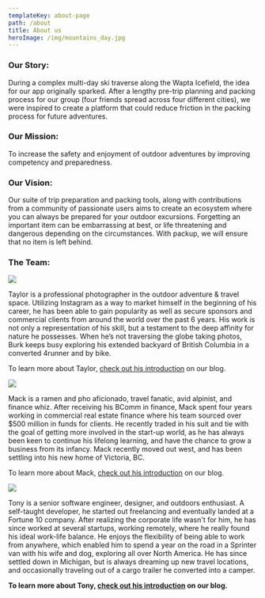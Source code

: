 ```yaml
---
templateKey: about-page
path: /about
title: About us
heroImage: /img/mountains_day.jpg
---
```

### Our Story:

During a complex multi-day ski traverse along the Wapta Icefield, the idea for our app originally sparked. After a lengthy pre-trip planning and packing process for our group (four friends spread across four different cities), we were inspired to create a platform that could reduce friction in the packing process for future adventures. 

### Our Mission:

To increase the safety and enjoyment of outdoor adventures by improving competency and preparedness.

### Our Vision:

Our suite of trip preparation and packing tools, along with contributions from a community of passionate users aims to create an ecosystem where you can always be prepared for your outdoor excursions. Forgetting an important item can be embarrassing at best, or life threatening and dangerous depending on the circumstances. With packup, we will ensure that no item is left behind. 

### The Team:

![](/img/j_kelsey_20191023_0625-2.jpg)

Taylor is a professional photographer in the outdoor adventure & travel space. Utilizing Instagram as a way to market himself in the beginning of his career, he has been able to gain popularity as well as secure sponsors and commercial clients from around the world over the past 6 years. His work is not only a representation of his skill, but a testament to the deep affinity for nature he possesses. When he’s not traversing the globe taking photos, Burk keeps busy exploring his extended backyard of British Columbia in a converted 4runner and by bike.

To learn more about Taylor, [check out his introduction](https://getpackup.com/blog/2020-09-10-meet-the-team-taylor-burk/) on our blog.



![](/img/mackheadshot.jpg)

Mack is a ramen and pho aficionado, travel fanatic, avid alpinist, and finance whiz. After receiving his BComm in finance, Mack spent four years working in commercial real estate finance where his team sourced over $500 million in funds for clients. He recently traded in his suit and tie with the goal of getting more involved in the start-up world, as he has always been keen to continue his lifelong learning, and have the chance to grow a business from its infancy. Mack recently moved out west, and has been settling into his new home of Victoria, BC.

To learn more about Mack, [check out his introduction](https://getpackup.com/blog/2020-09-11-meet-the-team-mack-carson/) on our blog.



![](/img/tony.jpg)

Tony is a senior software engineer, designer, and outdoors enthusiast. A self-taught developer, he started out freelancing and eventually landed at a Fortune 10 company. After realizing the corporate life wasn't for him, he has since worked at several startups, working remotely, where he really found his ideal work-life balance. He enjoys the flexibility of being able to work from anywhere, which enabled him to spend a year on the road in a Sprinter van with his wife and dog, exploring all over North America. He has since settled down in Michigan, but is always dreaming up new travel locations, and occasionally traveling out of a cargo trailer he converted into a camper.

**To learn more about Tony, [check out his introduction](https://getpackup.com/blog/2020-09-11-meet-the-team-tony-mamo/) on our blog.**